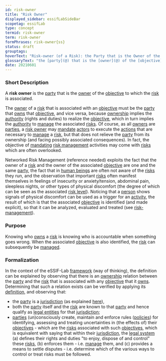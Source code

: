 ```yaml
---
id: risk-owner
title: "Risk Owner"
displayed_sidebar: essifLabSideBar
scopetag: essifLab
type: concept
termid: risk-owner
term: risk-owner
formPhrases: risk-owner{ss}
status: draft
grouptags:
hoverText: "Risk-owner (of a Risk): the Party that is the Owner of the Objective to which the Risk is associated."
glossaryText: "the [party](@) that is the [owner](@) of the [objective](@) to which a [risk](@) is associated."
date: 20210601
---
```


### Short Description
A **risk owner** is the [party](@) that is the [owner](@) of the [objective](@) to which the [risk](@) is associated.

The [owner](@) of a [risk](@) that is associated with an [objective](@) must be the [party](@) that [owns](@) that [objective](@), and vice versa, because [ownership](@) implies the [authority](@) (rights and duties) to realize the [objective](@), which in turn implies the [authority](@) to [manage](management@) the associated [risks](@). Of course, as all [owners](@) are [parties](@), a [risk owner](@) may [mandate](@) [actors](@) to execute the [actions](@) that are necessary to [manage](management@) a [risk](@), but that does not relieve the [party](@) from its ownership (and facing possibly associated consequences). In fact, the objective of [mandating](mandate@) [risk management](@) activities may come with [risks](@) which are often overlooked.

Networked Risk Management (reference needed) exploits the fact that the owner of a [risk](@) and the owner of the associated [objective](@) are one and the same [party](@), the fact that in [human beings](human-being@) are often not aware of the [risks](@) they run, and the observation that important [risks](@) often manifest themselves in feelings of insecurity or anxiety/tension, abdominal pain, sleepless nights, or other types of physical discomfort (the degree of which can be seen as the associated [risk level](@)). Noticing that a [person](human-being@) shows signals of physical discomfort can be used as a trigger for an [activity](@), the result of which is that the associated [objective](@) is identified (and made explicit), so that it can be analyzed, evaluated and treated (see [risk-management](@)).

### Purpose
Knowing who [owns](@) a [risk](@) is knowing who is accountable when something goes wrong. When the associated [objective](@) is also identified, the [risk](@) can subsequently be [managed](risk-management@).

### Formalization

In the context of the eSSIF-Lab [framework](@) (way of thinking), the definition can be explained by observing that there is an [ownership](@) relation between the [party](@) and the [risk](@) that is associated with any [objective](@) that it [owns](@). Determining that such a relation exists can be verified by applying its [definition](@), and observing that:
  - the [party](@) is a [jurisdiction](@) (as explained [here](objective@)),
  - both the [party](@) itself and the [risk](@) are known to that [party](@) and hence qualify as [legal entities](legal-entity@) for that [jurisdiction](@);
  - [parties](@) (un)consciously create, maintain and enforce rules ([policies](@)) for identifying, assessing and treating uncertainties in (the effects of) their [objectives](@) - which are the [risks](@) associated with such [objectives](@), which is equivalent with saying that within their [jurisdiction](@), the [legal system](@) (a) defines their rights and duties "to enjoy, dispose of and control" these [risks](@), (b) enforces them - i.e. [manage](management@) them, and (c) provides a means to settle disputes - i.e. determine which of the various ways to control or treat risks must be followed.